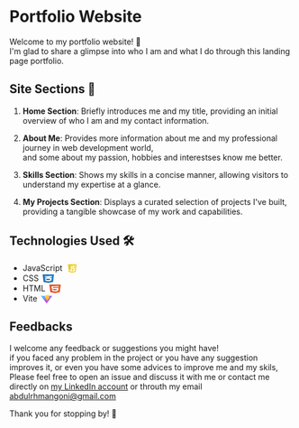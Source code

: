 # Portfolio Website

Welcome to my portfolio website! 🚀 <br>
I'm glad to share a glimpse into who I am and what I do through this landing page portfolio.

## Site Sections 📃

1. **Home Section**: Briefly introduces me and my title, providing an initial
   overview of who I am and my contact information.

2. **About Me**: Provides more information about me and my professional journey in web development world, <br>
   and some about my passion, hobbies and interestses know me better.

3. **Skills Section**: Shows my skills in a concise manner, allowing visitors to
   understand my expertise at a glance.

4. **My Projects Section**: Displays a curated selection of projects I've built,
   providing a tangible showcase of my work and capabilities.

## Technologies Used 🛠️

- JavaScript <img src="./public/icons/javascript-2.svg" style="width: 15px;height: 15px; transform: translate(6px, 3px)">
- CSS <img src="./public/icons/css.svg" style="width: 20px;height: 15px; transform: translate(3px, 3px)">
- HTML <img src="./public/icons/html.svg" style="width: 20px;height: 15px; transform: translate(3px, 3px)">
- Vite <img src="./public/icons/vite.svg" style="width: 20px;height: 15px; transform: translate(3px, 3px)">

## Feedbacks

I welcome any feedback or suggestions you might have! <br>
if you faced any problem in the project or you have any suggestion improves it,
or even you have some advices to improve me and my skils, <br>
Please feel free to open an issue and discuss it with me or contact me directly on [my LinkedIn account](https://www.linkedin.com/in/abdulrhman-goni-857a36275/)
or throuth my email abdulrhmangoni@gmail.com

Thank you for stopping by! 🌟
